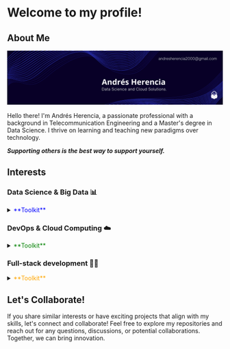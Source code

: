 # Welcome to my profile!

## About Me

![Profile Image](banner.png)

Hello there! I'm Andrés Herencia, a passionate professional with a background in Telecommunication Engineering and a Master's degree in Data Science. I thrive on learning and teaching new paradigms over technology. 

***Supporting others is the best way to support yourself.***

## Interests

### Data Science & Big Data 📊

<details>
<summary><span style="color:blue">**Toolkit**</span></summary>

- Python (scikit-learn, statsmodels, etc.)
- R
- SQL & noSQL
- MATLAB
- Spark
- Scala

</details>

### DevOps & Cloud Computing ☁️

<details>
<summary><span style="color:green">**Toolkit**</span></summary>

- Python (scripting)
- AWS (Amazon Web Services)
- GCP (Google Cloud Platform)
- Bash & Powershell
- Docker & Kubernetes
- Ansible

</details>

### Full-stack development 👨‍💻

<details>
<summary><span style="color:orange">**Toolkit**</span></summary>

- Java (SpringBoot)
- JavaScript (React & React Native + node.js)
- HTML
- CSS
- Python (Django & Streamlit)

</details>

## Let's Collaborate!

If you share similar interests or have exciting projects that align with my skills, let's connect and collaborate! Feel free to explore my repositories and reach out for any questions, discussions, or potential collaborations. Together, we can bring innovation.
